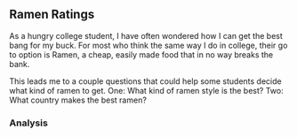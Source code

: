 ## Ramen Ratings

As a hungry college student, I have often wondered how I can get the best bang for my buck. For most who think the same way I do in college, their go to option is Ramen, a cheap, easily made food that in no way breaks the bank. 

This leads me to a couple questions that could help some students decide what kind of ramen to get. One: What kind of ramen style is the best? Two: What country makes the best ramen?

### Analysis

